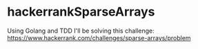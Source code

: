 # hackerrankSparseArrays
Using Golang and TDD I'll be solving this challenge: https://www.hackerrank.com/challenges/sparse-arrays/problem
